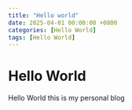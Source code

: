 ```yaml
---
title: "Hello world"
date: 2025-04-01 00:00:00 +0800
categories: [Hello World]
tags: [Hello World]
---
```


# Hello World

Hello World this is my personal blog